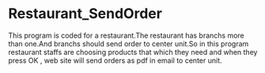 # Restaurant_SendOrder

This program is coded for a restaurant.The restaurant has branchs more than one.And branchs should send order to center unit.So in this program restaurant staffs are choosing products that which they need and when they press OK , web site will send orders as pdf in email to center unit.